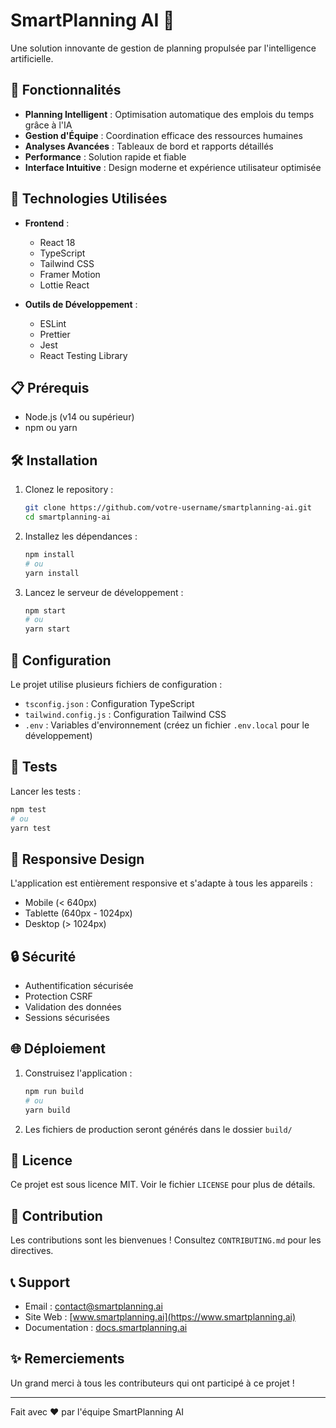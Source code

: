 # SmartPlanning AI 📅

Une solution innovante de gestion de planning propulsée par l'intelligence artificielle.

## 🌟 Fonctionnalités

- **Planning Intelligent** : Optimisation automatique des emplois du temps grâce à l'IA
- **Gestion d'Équipe** : Coordination efficace des ressources humaines
- **Analyses Avancées** : Tableaux de bord et rapports détaillés
- **Performance** : Solution rapide et fiable
- **Interface Intuitive** : Design moderne et expérience utilisateur optimisée

## 🚀 Technologies Utilisées

- **Frontend** :

  - React 18
  - TypeScript
  - Tailwind CSS
  - Framer Motion
  - Lottie React

- **Outils de Développement** :
  - ESLint
  - Prettier
  - Jest
  - React Testing Library

## 📋 Prérequis

- Node.js (v14 ou supérieur)
- npm ou yarn

## 🛠 Installation

1. Clonez le repository :

   ```bash
   git clone https://github.com/votre-username/smartplanning-ai.git
   cd smartplanning-ai
   ```

2. Installez les dépendances :

   ```bash
   npm install
   # ou
   yarn install
   ```

3. Lancez le serveur de développement :
   ```bash
   npm start
   # ou
   yarn start
   ```

## 🔧 Configuration

Le projet utilise plusieurs fichiers de configuration :

- `tsconfig.json` : Configuration TypeScript
- `tailwind.config.js` : Configuration Tailwind CSS
- `.env` : Variables d'environnement (créez un fichier `.env.local` pour le développement)

## 🧪 Tests

Lancer les tests :

```bash
npm test
# ou
yarn test
```

## 📱 Responsive Design

L'application est entièrement responsive et s'adapte à tous les appareils :

- Mobile (< 640px)
- Tablette (640px - 1024px)
- Desktop (> 1024px)

## 🔒 Sécurité

- Authentification sécurisée
- Protection CSRF
- Validation des données
- Sessions sécurisées

## 🌐 Déploiement

1. Construisez l'application :

   ```bash
   npm run build
   # ou
   yarn build
   ```

2. Les fichiers de production seront générés dans le dossier `build/`

## 📄 Licence

Ce projet est sous licence MIT. Voir le fichier `LICENSE` pour plus de détails.

## 👥 Contribution

Les contributions sont les bienvenues ! Consultez `CONTRIBUTING.md` pour les directives.

## 📞 Support

- Email : contact@smartplanning.ai
- Site Web : [www.smartplanning.ai](https://www.smartplanning.ai)
- Documentation : [docs.smartplanning.ai](https://docs.smartplanning.ai)

## ✨ Remerciements

Un grand merci à tous les contributeurs qui ont participé à ce projet !

---

Fait avec ❤️ par l'équipe SmartPlanning AI
